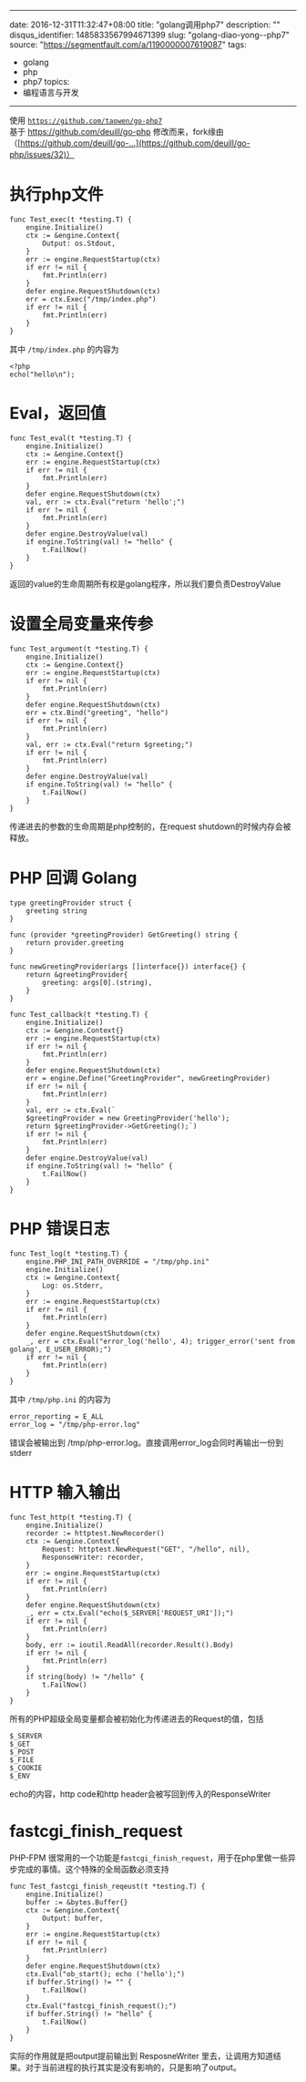 
---
date: 2016-12-31T11:32:47+08:00
title: "golang调用php7"
description: ""
disqus_identifier: 1485833567994671399
slug: "golang-diao-yong--php7"
source: "https://segmentfault.com/a/1190000007619087"
tags: 
- golang 
- php 
- php7 
topics:
- 编程语言与开发
---

使用
[`https://github.com/taowen/go-php7`](https://github.com/taowen/go-php7)\
基于 <https://github.com/deuill/go-php>
修改而来，fork缘由（[https://github.com/deuill/go-...](https://github.com/deuill/go-php/issues/32)）

执行php文件
===========

    func Test_exec(t *testing.T) {
        engine.Initialize()
        ctx := &engine.Context{
            Output: os.Stdout,
        }
        err := engine.RequestStartup(ctx)
        if err != nil {
            fmt.Println(err)
        }
        defer engine.RequestShutdown(ctx)
        err = ctx.Exec("/tmp/index.php")
        if err != nil {
            fmt.Println(err)
        }
    }

其中 `/tmp/index.php` 的内容为

    <?php
    echo("hello\n");

Eval，返回值
============

    func Test_eval(t *testing.T) {
        engine.Initialize()
        ctx := &engine.Context{}
        err := engine.RequestStartup(ctx)
        if err != nil {
            fmt.Println(err)
        }
        defer engine.RequestShutdown(ctx)
        val, err := ctx.Eval("return 'hello';")
        if err != nil {
            fmt.Println(err)
        }
        defer engine.DestroyValue(val)
        if engine.ToString(val) != "hello" {
            t.FailNow()
        }
    }

返回的value的生命周期所有权是golang程序，所以我们要负责DestroyValue

设置全局变量来传参
==================

    func Test_argument(t *testing.T) {
        engine.Initialize()
        ctx := &engine.Context{}
        err := engine.RequestStartup(ctx)
        if err != nil {
            fmt.Println(err)
        }
        defer engine.RequestShutdown(ctx)
        err = ctx.Bind("greeting", "hello")
        if err != nil {
            fmt.Println(err)
        }
        val, err := ctx.Eval("return $greeting;")
        if err != nil {
            fmt.Println(err)
        }
        defer engine.DestroyValue(val)
        if engine.ToString(val) != "hello" {
            t.FailNow()
        }
    }

传递进去的参数的生命周期是php控制的，在request
shutdown的时候内存会被释放。

PHP 回调 Golang
===============

    type greetingProvider struct {
        greeting string
    }

    func (provider *greetingProvider) GetGreeting() string {
        return provider.greeting
    }

    func newGreetingProvider(args []interface{}) interface{} {
        return &greetingProvider{
            greeting: args[0].(string),
        }
    }

    func Test_callback(t *testing.T) {
        engine.Initialize()
        ctx := &engine.Context{}
        err := engine.RequestStartup(ctx)
        if err != nil {
            fmt.Println(err)
        }
        defer engine.RequestShutdown(ctx)
        err = engine.Define("GreetingProvider", newGreetingProvider)
        if err != nil {
            fmt.Println(err)
        }
        val, err := ctx.Eval(`
        $greetingProvider = new GreetingProvider('hello');
        return $greetingProvider->GetGreeting();`)
        if err != nil {
            fmt.Println(err)
        }
        defer engine.DestroyValue(val)
        if engine.ToString(val) != "hello" {
            t.FailNow()
        }
    }

PHP 错误日志
============

    func Test_log(t *testing.T) {
        engine.PHP_INI_PATH_OVERRIDE = "/tmp/php.ini"
        engine.Initialize()
        ctx := &engine.Context{
            Log: os.Stderr,
        }
        err := engine.RequestStartup(ctx)
        if err != nil {
            fmt.Println(err)
        }
        defer engine.RequestShutdown(ctx)
        _, err = ctx.Eval("error_log('hello', 4); trigger_error('sent from golang', E_USER_ERROR);")
        if err != nil {
            fmt.Println(err)
        }
    }

其中 `/tmp/php.ini` 的内容为

    error_reporting = E_ALL
    error_log = "/tmp/php-error.log"

错误会被输出到
/tmp/php-error.log。直接调用error\_log会同时再输出一份到stderr

HTTP 输入输出
=============

    func Test_http(t *testing.T) {
        engine.Initialize()
        recorder := httptest.NewRecorder()
        ctx := &engine.Context{
            Request: httptest.NewRequest("GET", "/hello", nil),
            ResponseWriter: recorder,
        }
        err := engine.RequestStartup(ctx)
        if err != nil {
            fmt.Println(err)
        }
        defer engine.RequestShutdown(ctx)
        _, err = ctx.Eval("echo($_SERVER['REQUEST_URI']);")
        if err != nil {
            fmt.Println(err)
        }
        body, err := ioutil.ReadAll(recorder.Result().Body)
        if err != nil {
            fmt.Println(err)
        }
        if string(body) != "/hello" {
            t.FailNow()
        }
    }

所有的PHP超级全局变量都会被初始化为传递进去的Request的值，包括

    $_SERVER
    $_GET
    $_POST
    $_FILE
    $_COOKIE
    $_ENV

echo的内容，http code和http header会被写回到传入的ResponseWriter

fastcgi\_finish\_request
========================

PHP-FPM
很常用的一个功能是`fastcgi_finish_request`，用于在php里做一些异步完成的事情。这个特殊的全局函数必须支持

    func Test_fastcgi_finish_reqeust(t *testing.T) {
        engine.Initialize()
        buffer := &bytes.Buffer{}
        ctx := &engine.Context{
            Output: buffer,
        }
        err := engine.RequestStartup(ctx)
        if err != nil {
            fmt.Println(err)
        }
        defer engine.RequestShutdown(ctx)
        ctx.Eval("ob_start(); echo ('hello');")
        if buffer.String() != "" {
            t.FailNow()
        }
        ctx.Eval("fastcgi_finish_request();")
        if buffer.String() != "hello" {
            t.FailNow()
        }
    }

实际的作用就是把output提前输出到 ResposneWriter
里去，让调用方知道结果。对于当前进程的执行其实是没有影响的，只是影响了output。


